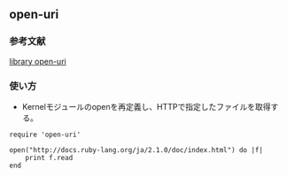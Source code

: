 ## open-uri

### 参考文献
[library open-uri](https://docs.ruby-lang.org/ja/2.1.0/library/open=2duri.html)

### 使い方
- Kernelモジュールのopenを再定義し、HTTPで指定したファイルを取得する。
```
require 'open-uri'

open("http://docs.ruby-lang.org/ja/2.1.0/doc/index.html") do |f|
	print f.read
end
```
